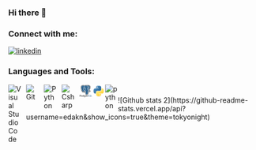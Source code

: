 ### Hi there 👋

<!--
**edakn/edakn** is a ✨ _special_ ✨ repository because its `README.md` (this file) appears on your GitHub profile.

Here are some ideas to get you started:

- 🔭 I’m currently working on ...
- 🌱 I’m currently learning ...
- 👯 I’m looking to collaborate on ...
- 🤔 I’m looking for help with ...
- 💬 Ask me about ...
- 📫 How to reach me: ...
- 😄 Pronouns: ...
- ⚡ Fun fact: ...
-->
### Connect with me:
[![linkedin](https://img.shields.io/badge/Linkedin-000000?style=for-the-badge&logo=Linkedin&logoColor=white)](https://www.linkedin.com/in/edaakin/)

### Languages and Tools:

<img align="left" alt="Visual Studio Code" width="26px" src="https://cdn.jsdelivr.net/gh/devicons/devicon/icons/vscode/vscode-original.svg" style="padding-right:10px;" />
<img align="left" alt="Git" width="26px" src="https://cdn.jsdelivr.net/gh/devicons/devicon/icons/git/git-original.svg" style="padding-right:10px;" />
<img align="left" alt="Python" width="26px" src="https://cdn.iconscout.com/icon/free/png-256/python-3521655-2945099.png" style="padding-right:10px;" />
<img align="left" alt="Csharp" width="26px" src="https://seeklogo.com/images/C/c-sharp-c-logo-02F17714BA-seeklogo.com.png" style="padding-right:10px;" />
<img align="left" src="https://raw.githubusercontent.com/devicons/devicon/master/icons/postgresql/postgresql-original-wordmark.svg" alt="postgresql" width="26px"/>
<img align="left" src="https://raw.githubusercontent.com/devicons/devicon/master/icons/python/python-original.svg" alt="python" width="26px" />
<img align="left" src="https://upload.wikimedia.org/wikipedia/tr/thumb/2/2e/Java_Logo.svg/140px-Java_Logo.svg.png" alt="python" width="26px"/>

### 
<br>
![Github stats 2](https://github-readme-stats.vercel.app/api?username=edakn&show_icons=true&theme=tokyonight) 

